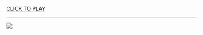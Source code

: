 
<a href="https://premium76.site?title=games_for_school_unblocked&ref=13M">CLICK TO PLAY</a></h3>
<hr>

<a href="https://premium76.site?title=games_for_school_unblocked&ref=13M"><img src="https://clearcache.store/games.png"></a>


